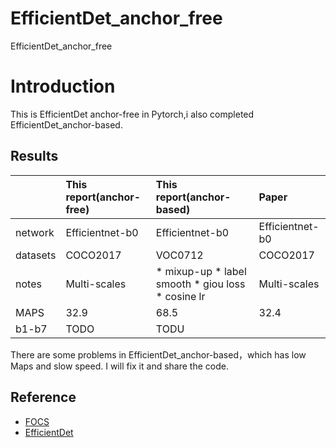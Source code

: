 # EfficientDet_anchor_free
EfficientDet_anchor_free



# Introduction
This is EfficientDet anchor-free in Pytorch,i also completed EfficientDet_anchor-based.


## Results
| |This report(anchor-free)| This report(anchor-based)|Paper   |
| :-----  | :-----    | :------ |:------ |
|network|Efficientnet-b0|Efficientnet-b0|Efficientnet-b0|
|datasets|COCO2017|VOC0712|COCO2017|
|notes|Multi-scales|* mixup-up * label smooth * giou loss * cosine lr|Multi-scales|
|MAPS|32.9|68.5|32.4|
|b1-b7|TODO|TODU||--|


There are some problems in EfficientDet_anchor-based，which has low Maps and slow speed. I will fix it and share the code.


## Reference
  *  [FOCS](https://github.com/tianzhi0549/FCOS) 
  *  [EfficientDet](https://arxiv.org/pdf/1911.09070.pdf)



